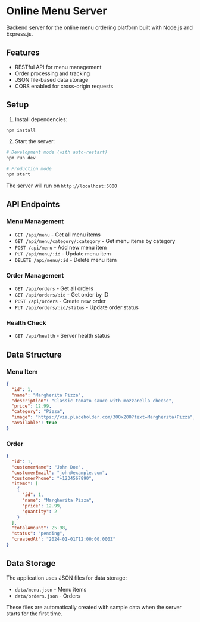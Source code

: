# Online Menu Server

Backend server for the online menu ordering platform built with Node.js and Express.js.

## Features

- RESTful API for menu management
- Order processing and tracking
- JSON file-based data storage
- CORS enabled for cross-origin requests

## Setup

1. Install dependencies:
```bash
npm install
```

2. Start the server:
```bash
# Development mode (with auto-restart)
npm run dev

# Production mode
npm start
```

The server will run on `http://localhost:5000`

## API Endpoints

### Menu Management

- `GET /api/menu` - Get all menu items
- `GET /api/menu/category/:category` - Get menu items by category
- `POST /api/menu` - Add new menu item
- `PUT /api/menu/:id` - Update menu item
- `DELETE /api/menu/:id` - Delete menu item

### Order Management

- `GET /api/orders` - Get all orders
- `GET /api/orders/:id` - Get order by ID
- `POST /api/orders` - Create new order
- `PUT /api/orders/:id/status` - Update order status

### Health Check

- `GET /api/health` - Server health status

## Data Structure

### Menu Item
```json
{
  "id": 1,
  "name": "Margherita Pizza",
  "description": "Classic tomato sauce with mozzarella cheese",
  "price": 12.99,
  "category": "Pizza",
  "image": "https://via.placeholder.com/300x200?text=Margherita+Pizza",
  "available": true
}
```

### Order
```json
{
  "id": 1,
  "customerName": "John Doe",
  "customerEmail": "john@example.com",
  "customerPhone": "+1234567890",
  "items": [
    {
      "id": 1,
      "name": "Margherita Pizza",
      "price": 12.99,
      "quantity": 2
    }
  ],
  "totalAmount": 25.98,
  "status": "pending",
  "createdAt": "2024-01-01T12:00:00.000Z"
}
```

## Data Storage

The application uses JSON files for data storage:
- `data/menu.json` - Menu items
- `data/orders.json` - Orders

These files are automatically created with sample data when the server starts for the first time. 